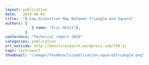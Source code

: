 ```yaml
---
layout: publication
date:   2019-06-01
title:  "A Low-Distortion Map Between Triangle and Square"
authors: [
			{ name: "Eric Heitz"},         
         ]
conference: "Technical report 2019"
categories: publication
url_outside: http://eheitzresearch.wordpress.com/749-2/
tags: techreport
thumbnail: "/images/thumbnails/publication_square2triangle.png"
---
```


